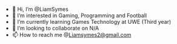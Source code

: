 - 👋 Hi, I’m @LiamSymes
- 👀 I’m interested in Gaming, Programming and Football
- 🌱 I’m currently learning Games Technology at UWE (Third year)
- 💞️ I’m looking to collaborate on N/A
- 📫 How to reach me @Liamsymes2@gmail.com

<!---
LiamSymes/LiamSymes is a ✨ special ✨ repository because its `README.md` (this file) appears on your GitHub profile.
You can click the Preview link to take a look at your changes.
--->
